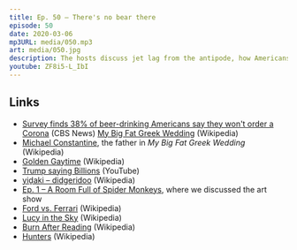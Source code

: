 ```yaml
---
title: Ep. 50 – There's no bear there
episode: 50
date: 2020-03-06
mp3URL: media/050.mp3
art: media/050.jpg
description: The hosts discuss jet lag from the antipode, how Americans are afraid of Corona Beer, Dennis's gumbo/jumbalaya skills, Erik bought a boomerang and got to see a koala, Ford vs. Ferrari, Lucy in the Sky, Burn After Reading, Hunters, and Joe Biden's rise in the primaries.
youtube: ZF8i5-L_IbI
---
```


## Links

- [Survey finds 38% of beer-drinking Americans say they won't order a Corona](https://www.cbsnews.com/news/cornavirus-corona-beer-they-have-nothing-to-do-with-each-other/) (CBS News)
  [My Big Fat Greek Wedding](https://en.wikipedia.org/wiki/My_Big_Fat_Greek_Wedding) (Wikipedia)
- [Michael Constantine](https://en.wikipedia.org/wiki/Michael_Constantine), the father in _My Big Fat Greek Wedding_ (Wikipedia)
- [Golden Gaytime](https://en.wikipedia.org/wiki/Golden_Gaytime) (Wikipedia)
- [Trump saying Billions](https://youtu.be/u_aLESDql1U) (YouTube)
- [yiḏaki – didgeridoo](https://en.wikipedia.org/wiki/Didgeridoo) (Wikipedia)
- [Ep. 1 – A Room Full of Spider Monkeys](https://happyhour.fm/001/), where we discussed the art show
- [Ford vs. Ferrari](https://en.wikipedia.org/wiki/Ford_v_Ferrari) (Wikipedia)
- [Lucy in the Sky](https://en.wikipedia.org/wiki/Lucy_in_the_Sky) (Wikipedia)
- [Burn After Reading](https://en.wikipedia.org/wiki/Burn_After_Reading) (Wikipedia)
- [Hunters](<https://en.wikipedia.org/wiki/Hunters_(2020_TV_series)>) (Wikipedia)
